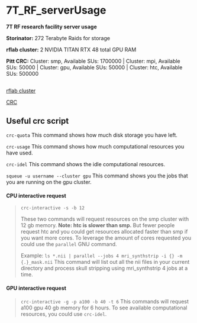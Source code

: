 # 7T_RF_serverUsage
**7T RF research facility server usage**


**Storinator:** 272 Terabyte Raids for storage

**rflab cluster:** 2 NVIDIA TITAN RTX 48 total GPU RAM

**Pitt CRC:**  Cluster: smp, Available SUs: 1700000 | Cluster: mpi, Available SUs: 50000 | Cluster: gpu, Available SUs: 50000 | Cluster: htc, Available SUs: 500000 


## 
[rflab cluster](https://github.com/jinghangli98/7T_RF_serverUsage/blob/main/obelix.md) 

[CRC](https://github.com/jinghangli98/7T_RF_serverUsage/blob/main/crc.md)

## Useful crc script
```crc-quota``` This command shows how much disk storage you have left.

```crc-usage``` This command shows how much computational resources you have used.

```crc-idel``` This command shows the idle computational resources. 

```squeue -u username --cluster gpu``` This command shows you the jobs that you are running on the gpu cluster. 

#### CPU interactive request
> ```crc-interactive -s -b 12``` 
> 
> 
> These two commands will request resources on the smp cluster with 12 gb memory. **Note: htc is slower than smp.** But fewer people request htc and you could get resources allocated faster than smp if you want more cores.  To leverage the amount of cores requested you could use the ```parallel``` GNU command.
> 
> Example: ```ls *.nii | parallel --jobs 4 mri_synthstrip -i {} -m {.}_mask.nii``` This command will list out all the nii files in your current directory and process skull stripping using mri_synthstrip 4 jobs at a time. 

#### GPU interactive request
> ```crc-interactive -g -p a100 -b 40 -t 6``` This commands will request a100 gpu 40 gb memory for 6 hours. To see available computational resources, you could use ```crc-idel```. 
